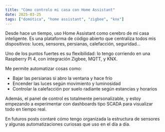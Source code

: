 ```yaml
---
title: "Cómo controlo mi casa con Home Assistant"
date: 2025-03-25
tags: ["domótica", "home assistant", "zigbee", "knx"]
---
```


Desde hace un tiempo, uso Home Assistant como cerebro de mi casa inteligente. Es una plataforma de código abierto que centraliza todos mis dispositivos: luces, sensores, persianas, calefacción, seguridad…

Uno de los puntos fuertes es su flexibilidad: lo tengo corriendo en una Raspberry Pi 4, con integración Zigbee, MQTT, y KNX.

Me permite automatizar cosas como:

- Bajar las persianas si abro la ventana y hace frío
- Encender las luces según movimiento y luminosidad
- Controlar la calefacción por suelo radiante según estancias y horarios

Además, el panel de control es totalmente personalizable, y estoy empezando a experimentar con dashboards tipo SCADA para visualizar todo en tiempo real.

En futuros posts contaré cómo tengo organizada la estructura de sensores y algunas automatizaciones curiosas que uso en el día a día.
